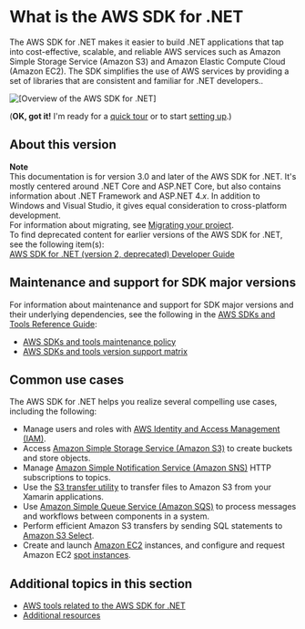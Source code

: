 # What is the AWS SDK for \.NET<a name="welcome"></a>

The AWS SDK for \.NET makes it easier to build \.NET applications that tap into cost\-effective, scalable, and reliable AWS services such as Amazon Simple Storage Service \(Amazon S3\) and Amazon Elastic Compute Cloud \(Amazon EC2\)\. The SDK simplifies the use of AWS services by providing a set of libraries that are consistent and familiar for \.NET developers\.\.

![\[Overview of the AWS SDK for .NET\]](http://docs.aws.amazon.com/sdk-for-net/v3/developer-guide/images/overview.png)

\(**OK, got it\!** I'm ready for a [quick tour](quick-start.md) or to start [setting up](net-dg-setup.md)\.\)

## About this version<a name="about-this-version"></a>

**Note**  
This documentation is for version 3\.0 and later of the AWS SDK for \.NET\. It's mostly centered around \.NET Core and ASP\.NET Core, but also contains information about \.NET Framework and ASP\.NET 4\.*x*\. In addition to Windows and Visual Studio, it gives equal consideration to cross\-platform development\.  
For information about migrating, see [Migrating your project](net-dg-migrating.md)\.  
To find deprecated content for earlier versions of the AWS SDK for \.NET, see the following item\(s\):  
[AWS SDK for \.NET \(version 2, deprecated\) Developer Guide](samples/aws-sdk-net-v2-dg__deprecated-content.zip)

## Maintenance and support for SDK major versions<a name="sdks-major-versions-maintenance-support"></a>

For information about maintenance and support for SDK major versions and their underlying dependencies, see the following in the [AWS SDKs and Tools Reference Guide](https://docs.aws.amazon.com/sdkref/latest/guide/overview.html):
+ [AWS SDKs and tools maintenance policy](https://docs.aws.amazon.com/sdkref/latest/guide/maint-policy.html)
+ [AWS SDKs and tools version support matrix](https://docs.aws.amazon.com/sdkref/latest/guide/version-support-matrix.html)

## Common use cases<a name="common-use-cases"></a>

The AWS SDK for \.NET helps you realize several compelling use cases, including the following:
+ Manage users and roles with [AWS Identity and Access Management \(IAM\)](https://docs.aws.amazon.com/IAM/latest/UserGuide/)\.
+ Access [Amazon Simple Storage Service \(Amazon S3\)](https://docs.aws.amazon.com/AmazonS3/latest/dev/) to create buckets and store objects\.
+ Manage [Amazon Simple Notification Service \(Amazon SNS\)](https://docs.aws.amazon.com/sns/latest/dg/) HTTP subscriptions to topics\.
+ Use the [S3 transfer utility](https://docs.aws.amazon.com/mobile/sdkforxamarin/developerguide/s3-integration-transferutility.html) to transfer files to Amazon S3 from your Xamarin applications\.
+ Use [Amazon Simple Queue Service \(Amazon SQS\)](https://docs.aws.amazon.com/AWSSimpleQueueService/latest/SQSDeveloperGuide/) to process messages and workflows between components in a system\.
+ Perform efficient Amazon S3 transfers by sending SQL statements to [Amazon S3 Select](https://docs.aws.amazon.com/AmazonS3/latest/dev/selecting-content-from-objects.html)\.
+ Create and launch [Amazon EC2](https://docs.aws.amazon.com/AWSEC2/latest/UserGuide/Instances.html) instances, and configure and request Amazon EC2 [spot instances](https://docs.aws.amazon.com/AWSEC2/latest/UserGuide/using-spot-instances.html)\.

## Additional topics in this section<a name="welcome-additional-topics"></a>
+ [AWS tools related to the AWS SDK for \.NET](related-tools.md)
+ [Additional resources](net-dg-additional-resources.md)